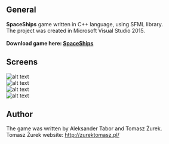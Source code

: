 ## General
<b>SpaceShips</b> game written in C++ language, using SFML library. <br />
The project was created in Microsoft Visual Studio 2015. <br />
<br />
<b>Download game here: <a href="https://github.com/alexiosanportable/SpaceShips/raw/master/Game%20installer/SpaceShips%20v0.1.2%20-%20Installer.exe">SpaceShips</a></b>

## Screens
![alt text](https://raw.githubusercontent.com/alexiosanportable/SpaceShips/0.2/SpaceShips/grafika/screens/screen1.png) <br />
![alt text](https://raw.githubusercontent.com/alexiosanportable/SpaceShips/0.2/SpaceShips/grafika/screens/screen2.png) <br />
![alt text](https://raw.githubusercontent.com/alexiosanportable/SpaceShips/0.2/SpaceShips/grafika/screens/screen3.png) <br />
![alt text](https://raw.githubusercontent.com/alexiosanportable/SpaceShips/0.2/SpaceShips/grafika/screens/screen4.png)

## Author
The game was written by Aleksander Tabor and Tomasz Żurek. <br />
Tomasz Żurek website: http://zurektomasz.pl/ <br />